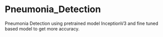 # Pneumonia_Detection
Pneumonia Detection using pretrained model InceptionV3 and fine tuned based model to get more accuracy.
